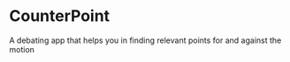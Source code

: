 # CounterPoint
A debating app that helps you in finding relevant points for and against the motion 
